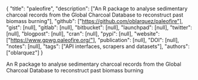 {
  "title": "paleofire",
  "description": ["An R package to analyse sedimentary charcoal records from the Global Charcoal Database to reconstruct past biomass burning"],
  "github": ["https://github.com/oblarquez/paleofire"],
  "gist": [null],
  "gitlab": [null],
  "bitbucket": [null],
  "launchpad": [null],
  "twitter": [null],
  "blogpost": [null],
  "cran": [null],
  "pypi": [null],
  "website": ["https://www.gpwg.paleofire.org/"],
  "publication": [null],
  "DOI": [null],
  "notes": [null],
  "tags": ["API interfaces, scrapers and datasets"],
  "authors": ["oblarquez"]
}

<!-- Generated by csv2md.R – do not edit by hand -->

An R package to analyse sedimentary charcoal records from the Global Charcoal Database to reconstruct past biomass burning